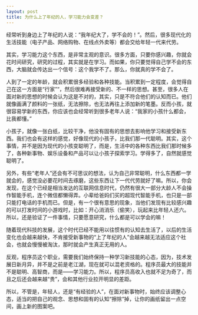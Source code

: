 ```yaml
---
layout: post
title: 为什么上了年纪的人，学习能力会变差？
---
```


经常听到身边上了年纪的人说：“我年纪大了，学不会的！”。然后，很多现代化的生活技能（电子产品、网络购物、在线点外卖等）都会交给年轻一代来代劳。

其实，学习能力这个东西，是非常主观的意识。很多方面，只要你感兴趣，你就会花时间研究，研究的过程，其实就是在学习。而如果，你只要觉得自己学不会的东西，大脑就会传达出一个信号：这个我学不了。那么，你就真的学不会了。

人到了一定的年龄，就会积累很多经验和各种技能。当积累到一定程度，会觉得自己在这一方面是“行家”“，然后很难再接受新的、不一样的思想。甚至，很多人在面对新的思想的时候会认为这是不对的，其实，只是不符合他们的认知而已。他们就像画满了颜料的一张纸，无法擦除，也无法再往上添加新的笔墨。反而小孩，就很容易学新的东西，你应该也会经常听到很多老年人说：“我家的小孩什么都会，比我都懂。”

小孩子，就像一张白纸，比较干净，他没有固有的思想去影响他学习和接受新东西。我们也会有这样的感觉，好像现代的小孩子，比我们那一代聪明。其实，这个事情，并不是因为现代的小孩变聪明了，而是，生活中的各种东西比我们那时候多了，各种新事物、娱乐设备和产品可以让小孩子探索学习。学得多了，自然就感觉聪明了。

另外，有些“老年人”还会有不可思议的想法，认为自己非常聪明，什么东西都一学就会的，感觉没必要花时间去琢磨，这些东西让下一代代劳就好了嘛。所以，你会发现，在这个已经是相当发达的互联网信息时代，仍然有很大一部分大龄人不会操作智能手机，连个微信都懒得弄。小辈给爸妈们买的超现代智能手机，也只是一部只能打电话的手机而已。但是，有一个很有意思的现象，当他们发现有比较感兴趣的可以打发时间的小游戏时，比如：开心消消乐（偷笑），玩起来比年轻人还六。所以，还是验证了一件事情，只要愿意研究，什么都是可以学会的嘛！

随着现代科技的发展，这个时代已经不能用以往惯有的认知去生活了，以后的生活变化也会越来越快，不肯接受新事物的“上了年纪的人”会越来越无法适应这个社会，也就会慢慢被淘汰，那时就会产生真正无用的人。

反观，程序员这个职业，需要我们始终保持一种学习新技能的心态，因为，技术发展日新月异，并不是之前是老江湖，现在就可以混老资格的。程序员最大的技能并不是聪明、高智商，而是——学习能力。所以，程序员高收入也就不足为奇了，而且之后还会越来越“贵”，会和其他行业拉开明显的差距。

所以，不管是，年轻人，还是“有经验的人”，在面对新事物时，始终应该调整心态，适当的把自己的观念、思想和固有的认知“擦除”掉，让你的画纸留出一点空间，画上新的图案吧。


